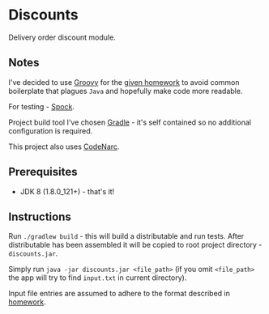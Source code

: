 # Discounts

Delivery order discount module.

## Notes

I've decided to use [Groovy](http://groovy-lang.org/) for the [given homework](#homework.md) to avoid common boilerplate that plagues `Java`
and hopefully make code more readable.

For testing - [Spock](http://spockframework.org/).

Project build tool I've chosen [Gradle](https://gradle.org/) - it's self contained so no additional configuration is required.

This project also uses [CodeNarc](http://codenarc.sourceforge.net/).

## Prerequisites

* JDK 8 (1.8.0_121+) - that's it!

## Instructions

Run `./gradlew build` - this will build a distributable and run tests.
After distributable has been assembled it will be copied to root project directory - `discounts.jar`.

Simply run `java -jar discounts.jar <file_path>` (if you omit `<file_path>` the app will try to find `input.txt` in current directory).

Input file entries are assumed to adhere to the format described in [homework](#homework.md).
